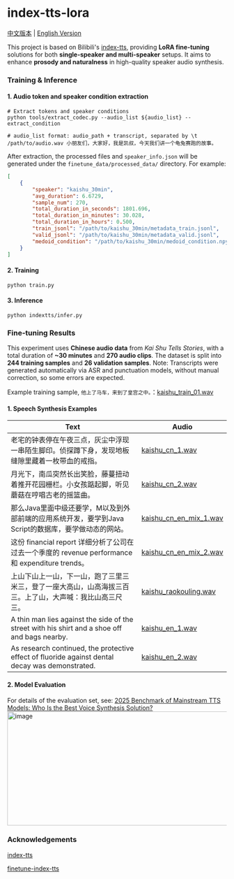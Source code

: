 # index-tts-lora

[中文版本](https://github.com/asr-pub/index-tts-lora/blob/main/README_zh.md) | [English Version](https://github.com/asr-pub/index-tts-lora/blob/main/README.md)

This project is based on Bilibili's [index-tts](https://github.com/index-tts/index-tts), providing **LoRA fine-tuning** solutions for both **single-speaker and multi-speaker** setups. It aims to enhance **prosody and naturalness** in high-quality speaker audio synthesis.

### Training & Inference

#### 1. Audio token and speaker condition extraction

```shell
# Extract tokens and speaker conditions
python tools/extract_codec.py --audio_list ${audio_list} --extract_condition

# audio_list format: audio_path + transcript, separated by \t
/path/to/audio.wav 小朋友们，大家好，我是凯叔，今天我们讲一个龟兔赛跑的故事。
```

After extraction, the processed files and `speaker_info.json` will be generated under the `finetune_data/processed_data/` directory. For example:

```json
[
    {
        "speaker": "kaishu_30min",
        "avg_duration": 6.6729,
        "sample_num": 270,
        "total_duration_in_seconds": 1801.696,
        "total_duration_in_minutes": 30.028,
        "total_duration_in_hours": 0.500,
        "train_jsonl": "/path/to/kaishu_30min/metadata_train.jsonl",
        "valid_jsonl": "/path/to/kaishu_30min/metadata_valid.jsonl",
        "medoid_condition": "/path/to/kaishu_30min/medoid_condition.npy"
    }
]
```

#### 2. Training

```shell
python train.py
```

#### 3. Inference

```shell
python indextts/infer.py
```

### Fine-tuning Results

This experiment uses **Chinese audio data** from *Kai Shu Tells Stories*, with a total duration of **\~30 minutes** and **270 audio clips**.
The dataset is split into **244 training samples** and **26 validation samples**.
Note: Transcripts were generated automatically via ASR and punctuation models, without manual correction, so some errors are expected.

Example training sample, `他上了马车，来到了皇宫之中。`：[kaishu_train_01.wav](https://github.com/user-attachments/files/22354621/kaishu_train_01.wav)


#### 1. Speech Synthesis Examples


| Text                                                         | Audio                                                        |
| ------------------------------------------------------------ | ------------------------------------------------------------ |
| 老宅的钟表停在午夜三点，灰尘中浮现一串陌生脚印。侦探蹲下身，发现地板缝隙里藏着一枚带血的戒指。 | [kaishu_cn_1.wav](https://github.com/user-attachments/files/22354649/kaishu_cn_1.wav) |
| 月光下，南瓜突然长出笑脸，藤蔓扭动着推开花园栅栏。小女孩踮起脚，听见蘑菇在哼唱古老的摇篮曲。 | [kaishu_cn_2.wav](https://github.com/user-attachments/files/22354652/kaishu_cn_2.wav) |
| 那么Java里面中级还要学，M以及到外部前端的应用系统开发，要学到Java Script的数据库，要学做动态的网站。 | [kaishu_cn_en_mix_1.wav](https://github.com/user-attachments/files/22354654/kaishu_cn_en_mix_1.wav) |
| 这份 financial report 详细分析了公司在过去一个季度的 revenue performance 和 expenditure trends。 | [kaishu_cn_en_mix_2.wav](https://github.com/user-attachments/files/22354656/kaishu_cn_en_mix_2.wav) |
| 上山下山上一山，下一山，跑了三里三米三，登了一座大高山，山高海拔三百三。上了山，大声喊：我比山高三尺三。 | [kaishu_raokouling.wav](https://github.com/user-attachments/files/22354658/kaishu_raokouling.wav) |
| A thin man lies against the side of the street with his shirt and a shoe off and bags nearby. | [kaishu_en_1.wav](https://github.com/user-attachments/files/22354659/kaishu_en_1.wav) |
| As research continued, the protective effect of fluoride against dental decay was demonstrated. | [kaishu_en_2.wav](https://github.com/user-attachments/files/22354661/kaishu_en_2.wav) |

#### 2. Model Evaluation
For details of the evaluation set, see: [2025 Benchmark of Mainstream TTS Models: Who Is the Best Voice Synthesis Solution?](https://mp.weixin.qq.com/s/5z_aRKQG3OIv7fnSdxegqQ)
<img width="1182" height="261" alt="image" src="https://github.com/user-attachments/assets/fb86938d-95d9-4b10-9588-2de1e43b51d1" />

### Acknowledgements

[index-tts](https://github.com/index-tts/index-tts)

[finetune-index-tts](https://github.com/yrom/finetune-index-tts)
